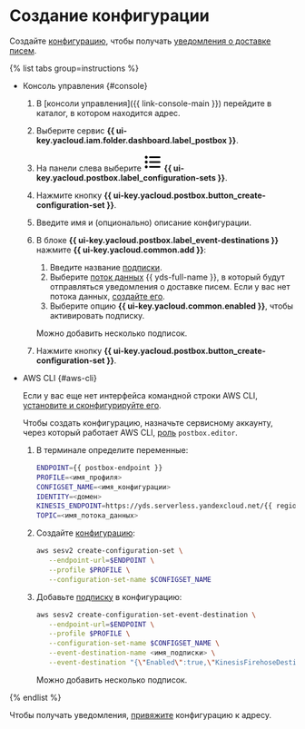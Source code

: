 # Создание конфигурации

Создайте [конфигурацию](../concepts/glossary.md#configuration), чтобы получать [уведомления о доставке писем](../concepts/notification.md).

{% list tabs group=instructions %}

- Консоль управления {#console}

    1. В [консоли управления]({{ link-console-main }}) перейдите в каталог, в котором находится адрес.
    1. Выберите сервис **{{ ui-key.yacloud.iam.folder.dashboard.label_postbox }}**.
    1. На панели слева выберите ![image](../../_assets/console-icons/list-ul.svg) **{{ ui-key.yacloud.postbox.label_configuration-sets }}**.
    1. Нажмите кнопку **{{ ui-key.yacloud.postbox.button_create-configuration-set }}**.
    1. Введите имя и (опционально) описание конфигурации.
    1. В блоке **{{ ui-key.yacloud.postbox.label_event-destinations }}** нажмите **{{ ui-key.yacloud.common.add }}**:
        1. Введите название [подписки](../concepts/glossary.md#subscription).
        1. Выберите [поток данных](../../data-streams/concepts/glossary.md#stream-concepts) {{ yds-full-name }}, в который будут отправляться уведомления о доставке писем. Если у вас нет потока данных, [создайте его](../../data-streams/operations/manage-streams.md#create-data-stream).
        1. Выберите опцию **{{ ui-key.yacloud.common.enabled }}**, чтобы активировать подписку.

        Можно добавить несколько подписок.

    1. Нажмите кнопку **{{ ui-key.yacloud.postbox.button_create-configuration-set }}**.

- AWS CLI {#aws-cli}

    Если у вас еще нет интерфейса командной строки AWS CLI, [установите и сконфигурируйте его](../tools/aws-cli.md).

    Чтобы создать конфигурацию, назначьте сервисному аккаунту, через который работает AWS CLI, [роль](../security/index.md#postbox-editor) `postbox.editor`.

    1. В терминале определите переменные:

        ```bash
        ENDPOINT={{ postbox-endpoint }}
        PROFILE=<имя_профиля>
        CONFIGSET_NAME=<имя_конфигурации>
        IDENTITY=<домен>
        KINESIS_ENDPOINT=https://yds.serverless.yandexcloud.net/{{ region-id }}/<идентификатор_каталога>/<идентификатор_базы_данных_{{ ydb-short-name }}>
        TOPIC=<имя_потока_данных>
        ```

    1. Создайте [конфигурацию](../concepts/glossary.md#configuration):

        ```bash
        aws sesv2 create-configuration-set \
           --endpoint-url=$ENDPOINT \
           --profile $PROFILE \
           --configuration-set-name $CONFIGSET_NAME
        ```

    1. Добавьте [подписку](../concepts/glossary.md#subscription) в конфигурацию:

        ```bash
        aws sesv2 create-configuration-set-event-destination \
           --endpoint-url=$ENDPOINT \
           --profile $PROFILE \
           --configuration-set-name $CONFIGSET_NAME \
           --event-destination-name <имя_подписки> \
           --event-destination "{\"Enabled\":true,\"KinesisFirehoseDestination\":{\"DeliveryStreamArn\":\"arn:aws:keenesis:::$KINESIS_ENDPOINT:$TOPIC\",\"IamRoleArn\":\"arn:\"}}"

        ```

        Можно добавить несколько подписок.

{% endlist %}

Чтобы получать уведомления, [привяжите](bind-configuration.md) конфигурацию к адресу.

